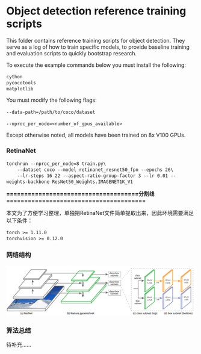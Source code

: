 # Object detection reference training scripts

This folder contains reference training scripts for object detection.
They serve as a log of how to train specific models, to provide baseline
training and evaluation scripts to quickly bootstrap research.

To execute the example commands below you must install the following:

```
cython
pycocotools
matplotlib
```

You must modify the following flags:

`--data-path=/path/to/coco/dataset`

`--nproc_per_node=<number_of_gpus_available>`

Except otherwise noted, all models have been trained on 8x V100 GPUs. 


### RetinaNet
```
torchrun --nproc_per_node=8 train.py\
    --dataset coco --model retinanet_resnet50_fpn --epochs 26\
    --lr-steps 16 22 --aspect-ratio-group-factor 3 --lr 0.01 --weights-backbone ResNet50_Weights.IMAGENET1K_V1
```



**=====================================分割线=======================================**



本文为了方便学习整理，单独把RetinaNet文件简单提取出来，因此环境需要满足以下条件：

```
torch >= 1.11.0
torchvision >= 0.12.0
```

### 网络结构
<img src="../files/retinanet.png" style="zoom:100%;" />


### 算法总结
待补充......